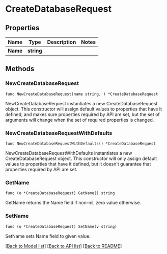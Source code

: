 # CreateDatabaseRequest

## Properties

Name | Type | Description | Notes
------------ | ------------- | ------------- | -------------
**Name** | **string** |  | 

## Methods

### NewCreateDatabaseRequest

`func NewCreateDatabaseRequest(name string, ) *CreateDatabaseRequest`

NewCreateDatabaseRequest instantiates a new CreateDatabaseRequest object.
This constructor will assign default values to properties that have it defined,
and makes sure properties required by API are set, but the set of arguments
will change when the set of required properties is changed.

### NewCreateDatabaseRequestWithDefaults

`func NewCreateDatabaseRequestWithDefaults() *CreateDatabaseRequest`

NewCreateDatabaseRequestWithDefaults instantiates a new CreateDatabaseRequest object.
This constructor will only assign default values to properties that have it defined,
but it doesn't guarantee that properties required by API are set.

### GetName

`func (o *CreateDatabaseRequest) GetName() string`

GetName returns the Name field if non-nil, zero value otherwise.

### SetName

`func (o *CreateDatabaseRequest) SetName(v string)`

SetName sets Name field to given value.


[[Back to Model list]](../README.md#documentation-for-models) [[Back to API list]](../README.md#documentation-for-api-endpoints) [[Back to README]](../README.md)


